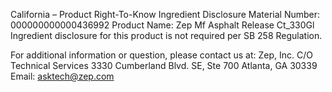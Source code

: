  
 
 
California – Product Right-To-Know Ingredient Disclosure 
Material Number: 000000000000436992 
Product Name: Zep Mf Asphalt Release Ct_330Gl 
Ingredient disclosure for this product is not required per SB 258 Regulation. 
 
For additional information or question, please contact us at: 
Zep, Inc. 
C/O Technical Services 
3330 Cumberland Blvd. SE, Ste 700 
Atlanta, GA 30339 
Email: asktech@zep.com 
 
 
 
 
